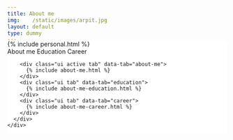 ```yaml
---
title: About me
img:    /static/images/arpit.jpg
layout: default
type: dummy
---
```


<div style="background: #FFF;">
  <div style="margin-top: -20px;">
      {% include personal.html %}
  </div>
  <div class="ui grid page">
    <div class="column">
      <div class="ui basic segment">
        <div class="ui menu very basic borderless secondary pointing top">
            <a class="active item grey" data-tab="about-me">About me</a>
            <a class="item grey" data-tab="education">Education</a>
            <a class="item grey" data-tab="career">Career</a>
        </div>

        <div class="ui active tab" data-tab="about-me">
          {% include about-me.html %}
        </div>
        <div class="ui tab" data-tab="education">
          {% include about-me-education.html %}
        </div>
        <div class="ui tab" data-tab="career">
          {% include about-me-career.html %}
        </div>
      </div>
    </div>
  </div>
</div>
